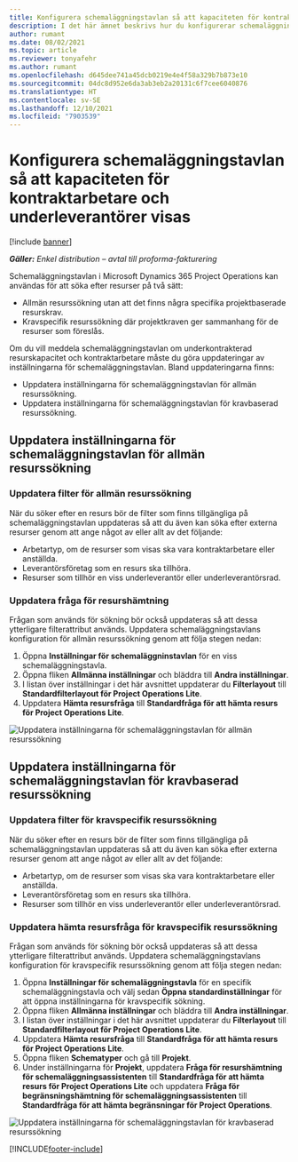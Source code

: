 ```yaml
---
title: Konfigurera schemaläggningstavlan så att kapaciteten för kontraktarbetare och underleverantörer visas
description: I det här ämnet beskrivs hur du konfigurerar schemaläggningstavlan i Microsoft Dynamics 365 Project Operations så att underkontrakterad resurskapacitet visas när du bemannar projektresurskraven.
author: rumant
ms.date: 08/02/2021
ms.topic: article
ms.reviewer: tonyafehr
ms.author: rumant
ms.openlocfilehash: d645dee741a45dcb0219e4e4f58a329b7b873e10
ms.sourcegitcommit: 04dc8d952e6da3ab3eb2a20131c6f7cee6040876
ms.translationtype: HT
ms.contentlocale: sv-SE
ms.lasthandoff: 12/10/2021
ms.locfileid: "7903539"
---
```

# <a name="configure-schedule-board-to-show-contract-workers-and-subcontracted-capacity"></a>Konfigurera schemaläggningstavlan så att kapaciteten för kontraktarbetare och underleverantörer visas 

[!include [banner](../../includes/dataverse-preview.md)]

_**Gäller:** Enkel distribution – avtal till proforma-fakturering_

Schemaläggningstavlan i Microsoft Dynamics 365 Project Operations kan användas för att söka efter resurser på två sätt:

- Allmän resurssökning utan att det finns några specifika projektbaserade resurskrav.
- Kravspecifik resurssökning där projektkraven ger sammanhang för de resurser som föreslås.

Om du vill meddela schemaläggningstavlan om underkontrakterad resurskapacitet och kontraktarbetare måste du göra uppdateringar av inställningarna för schemaläggningstavlan. Bland uppdateringarna finns: 
- Uppdatera inställningarna för schemaläggningstavlan för allmän resurssökning.
- Uppdatera inställningarna för schemaläggningstavlan för kravbaserad resurssökning.

## <a name="update-schedule-board-settings-for-general-resource-search"></a>Uppdatera inställningarna för schemaläggningstavlan för allmän resurssökning
### <a name="update-filters-for-general-resource-search"></a>Uppdatera filter för allmän resurssökning
När du söker efter en resurs bör de filter som finns tillgängliga på schemaläggningstavlan uppdateras så att du även kan söka efter externa resurser genom att ange något av eller allt av det följande:
  - Arbetartyp, om de resurser som visas ska vara kontraktarbetare eller anställda.
  - Leverantörsföretag som en resurs ska tillhöra.
  - Resurser som tillhör en viss underleverantör eller underleverantörsrad.
    
### <a name="update-retrieve-resource-query"></a>Uppdatera fråga för resurshämtning
Frågan som används för sökning bör också uppdateras så att dessa ytterligare filterattribut används. Uppdatera schemaläggningstavlans konfiguration för allmän resurssökning genom att följa stegen nedan:  
1. Öppna **Inställningar för schemaläggninstavlan** för en viss schemaläggningstavla.
2. Öppna fliken **Allmänna inställningar** och bläddra till **Andra inställningar**.
3. I listan över inställningar i det här avsnittet uppdaterar du **Filterlayout** till **Standardfilterlayout för Project Operations Lite**.
4. Uppdatera **Hämta resursfråga** till **Standardfråga för att hämta resurs för Project Operations Lite**.

![Uppdatera inställningarna för schemaläggningstavlan för allmän resurssökning](../media/BoardSettings.png)  

## <a name="update-schedule-board-settings-for-requirementbased-resource-search"></a>Uppdatera inställningarna för schemaläggningstavlan för kravbaserad resurssökning
### <a name="update-filters-for-requirement-specific-resource-search"></a>Uppdatera filter för kravspecifik resurssökning 
När du söker efter en resurs bör de filter som finns tillgängliga på schemaläggningstavlan uppdateras så att du även kan söka efter externa resurser genom att ange något av eller allt av det följande:
 - Arbetartyp, om de resurser som visas ska vara kontraktarbetare eller anställda.
 - Leverantörsföretag som en resurs ska tillhöra.
 - Resurser som tillhör en viss underleverantör eller underleverantörsrad.

### <a name="update-retrieve-resource-query-for-requirement-specific-resource-search"></a>Uppdatera hämta resursfråga för kravspecifik resurssökning 
Frågan som används för sökning bör också uppdateras så att dessa ytterligare filterattribut används. Uppdatera schemaläggningstavlans konfiguration för kravspecifik resurssökning genom att följa stegen nedan:

1. Öppna **Inställningar för schemaläggningstavla** för en specifik schemaläggningstavla och välj sedan **Öppna standardinställningar** för att öppna inställningarna för kravspecifik sökning.
2. Öppna fliken **Allmänna inställningar** och bläddra till **Andra inställningar**.
3. I listan över inställningar i det här avsnittet uppdaterar du **Filterlayout** till **Standardfilterlayout för Project Operations Lite**.
4. Uppdatera **Hämta resursfråga** till **Standardfråga för att hämta resurs för Project Operations Lite**.
5. Öppna fliken **Schematyper** och gå till **Projekt**.
6. Under inställningarna för **Projekt**, uppdatera **Fråga för resurshämtning för schemaläggningsassistenten** till **Standardfråga för att hämta resurs för Project Operations Lite** och uppdatera **Fråga för begränsningshämtning för schemaläggningsassistenten** till **Standardfråga för att hämta begränsningar för Project Operations**.

![Uppdatera inställningarna för schemaläggningstavlan för kravbaserad resurssökning](../media/SASettings.png)  

[!INCLUDE[footer-include](../../includes/footer-banner.md)]
